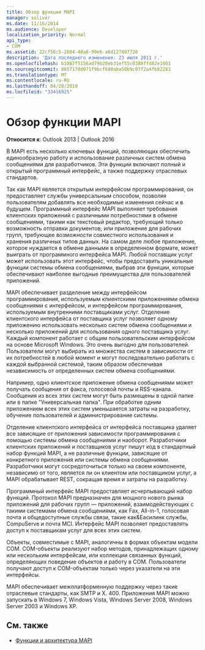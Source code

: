 ```yaml
---
title: Обзор функции MAPI
manager: soliver
ms.date: 11/16/2014
ms.audience: Developer
localization_priority: Normal
api_type:
- COM
ms.assetid: 22cf56c5-2804-40a8-99e6-a6d127897720
description: 'Дата последнего изменения: 23 июля 2011 г.'
ms.openlocfilehash: b1087f5156ad79b20eb31ef55c0388ffd82e1601
ms.sourcegitcommit: 8657170d071f9bcf680aba50b9c07f2a4fb82283
ms.translationtype: MT
ms.contentlocale: ru-RU
ms.lasthandoff: 04/28/2019
ms.locfileid: "33416925"
---
```

# <a name="mapi-feature-overview"></a>Обзор функции MAPI
 
**Относится к**: Outlook 2013 | Outlook 2016 
  
В MAPI есть несколько ключевых функций, позволяющих обеспечить единообразную работу и использование различных систем обмена сообщениями для разработчиков. Эти функции включают полный и открытый программный интерфейс, а также поддержку отраслевых стандартов. 
  
Так как MAPI является открытым интерфейсом программирования, он предоставляет службы универсальным способом, позволяя пользователям добавлять все необходимые изменения сейчас и в будущем. Программный интерфейс MAPI выполняет требования клиентских приложений с различными потребностями в обмене сообщениями, такими как текстовый редактор, требующий только возможность отправки документов, или приложение для рабочих групп, требующее возможности совместного использования и хранения различных типов данных. На самом деле любое приложение, которое нуждается в обмене данными в определенном формате, может выиграть от программного интерфейса MAPI. Любой поставщик услуг может использовать этот интерфейс, чтобы предоставить уникальные функции системы обмена сообщениями, выбрав эти функции, которые обеспечивают наиболее выгодные преимущества для пользователей приложений.
  
MAPI обеспечивает разделение между интерфейсом программирования, используемым клиентскими приложениями обмена сообщениями с интерфейсом, и интерфейсом программирования, используемым внутренними поставщиками услуг. Отделение клиентского интерфейса от поставщика услуг позволяет одному приложению использовать несколько систем обмена сообщениями и несколько приложений для использования одного поставщика услуг. Каждый компонент работает с общим пользовательским интерфейсом на основе Microsoft Windows. Это очень выгодно для пользователей. Пользователи могут выбирать из множества систем в зависимости от их потребностей в любой момент и могут последовательно работать с каждой выбранной системой, таким образом обеспечивая независимость от определенных систем обмена сообщениями. 
  
Например, одно клиентское приложение обмена сообщениями может получать сообщения от факса, голосовой почты и RSS-канала. Сообщения из всех этих систем могут быть размещены в одной папке или в папке "Универсальная папка". При обработке одним приложением всех этих систем уменьшается затраты на разработку, обучение пользователей и администрирование системы. 
  
Отделение клиентского интерфейса от интерфейса поставщика удаляет все зависящие от приложения зависимости программирования с помощью системы обмена сообщениями и наоборот. Разработчики клиентских приложений и поставщиков услуг пишут код в стандартный набор функций MAPI, а не различные функции, зависящие от конкретного приложения или системы обмена сообщениями. Разработчики могут сосредоточиться только на своем компоненте, независимо от того, является ли он клиентом или поставщиком услуг, а MAPI обрабатывает REST, сокращая время и затраты на разработку.
  
Программный интерфейс MAPI предоставляет исчерпывающий набор функций. Протокол MAPI предназначен для мощного нового рынка приложений для рабочих групп — приложений, взаимодействующих с такими системами обмена сообщениями, как Fax, All-in-1, голосовая почта и общедоступные службы связи, такие как&Еасилинк службы, CompuServe и почта MCI. Интерфейс MAPI позволяет предоставлять доступ к поставщикам услуг для всех этих систем. 
  
Объекты, совместимые с MAPI, аналогичны в формах объектам модели COM. COM-объекты реализуют набор методов, принадлежащих одному или нескольким интерфейсам, или коллекции связанных функций, определяющих поведение объектов и работу в COM. Пользователи получают доступ к COM-объектам только через указатели на эти интерфейсы.
  
MAPI обеспечивает межплатформенную поддержку через такие отраслевые стандарты, как SMTP и X. 400. Приложения MAPI можно запускать в Windows 7, Windows Vista, Windows Server 2008, Windows Server 2003 и Windows XP. 
  
## <a name="see-also"></a>См. также

- [Функции и архитектура MAPI](mapi-features-and-architecture.md)

